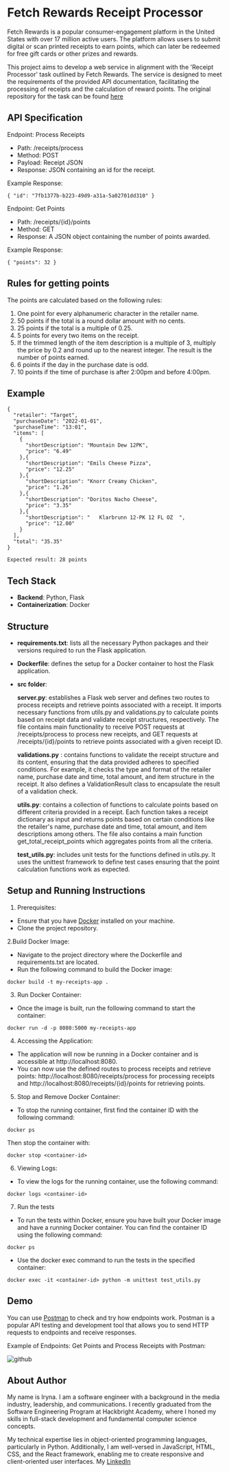 # Fetch Rewards Receipt Processor

Fetch Rewards is a popular consumer-engagement platform in the United States with over 17 million active users. The platform allows users to submit digital or scan printed receipts to earn points, which can later be redeemed for free gift cards or other prizes and rewards.

This project aims to develop a web service in alignment with the 'Receipt Processor' task outlined by Fetch Rewards. The service is designed to meet the requirements of the provided API documentation, facilitating the processing of receipts and the calculation of reward points. The original repository for the task can be found
[here](https://github.com/fetch-rewards/receipt-processor-challenge)

## API Specification

Endpoint: Process Receipts

- Path: /receipts/process
- Method: POST
- Payload: Receipt JSON
- Response: JSON containing an id for the receipt.

Example Response:
```
{ "id": "7fb1377b-b223-49d9-a31a-5a02701dd310" }
```

Endpoint: Get Points

- Path: /receipts/{id}/points
- Method: GET
- Response: A JSON object containing the number of points awarded.


Example Response:
```
{ "points": 32 }
```

## Rules for getting points

The points are calculated based on the following rules:

1. One point for every alphanumeric character in the retailer name.
1. 50 points if the total is a round dollar amount with no cents.
1. 25 points if the total is a multiple of 0.25.
1. 5 points for every two items on the receipt.
1. If the trimmed length of the item description is a multiple of 3, multiply the price by 0.2 and round up to the nearest integer. The result is the number of points earned.
1. 6 points if the day in the purchase date is odd.
1. 10 points if the time of purchase is after 2:00pm and before 4:00pm.

## Example
```
{
  "retailer": "Target",
  "purchaseDate": "2022-01-01",
  "purchaseTime": "13:01",
  "items": [
    {
      "shortDescription": "Mountain Dew 12PK",
      "price": "6.49"
    },{
      "shortDescription": "Emils Cheese Pizza",
      "price": "12.25"
    },{
      "shortDescription": "Knorr Creamy Chicken",
      "price": "1.26"
    },{
      "shortDescription": "Doritos Nacho Cheese",
      "price": "3.35"
    },{
      "shortDescription": "   Klarbrunn 12-PK 12 FL OZ  ",
      "price": "12.00"
    }
  ],
  "total": "35.35"
}
```

```
Expected result: 28 points
```

## Tech Stack

- **Backend**: Python, Flask
- **Containerization**: Docker

## Structure

- **requirements.txt**: lists all the necessary Python packages and their versions required to run the Flask application.

- **Dockerfile**: defines the setup for a Docker container to host the Flask application.

- **src folder**:

  **server.py**: establishes a Flask web server and defines two routes to process receipts and retrieve points associated with a receipt. It imports necessary functions from utils.py and validations.py to calculate points based on receipt data and validate receipt structures, respectively. The file contains main functionality to receive POST requests at /receipts/process to process new receipts, and GET requests at /receipts/{id}/points to retrieve points associated with a given receipt ID.

  **validations.py** : contains functions to validate the receipt structure and its content, ensuring that the data provided adheres to specified conditions. For example, it checks the type and format of the retailer name, purchase date and time, total amount, and item structure in the receipt. It also defines a ValidationResult class to encapsulate the result of a validation check.

  **utils.py**: contains a collection of functions to calculate points based on different criteria provided in a receipt. Each function takes a receipt dictionary as input and returns points based on certain conditions like the retailer's name, purchase date and time, total amount, and item descriptions among others. The file also contains a main function get_total_receipt_points which aggregates points from all the criteria.

  **test_utils.py**: includes unit tests for the functions defined in utils.py. It uses the unittest framework to define test cases ensuring that the point calculation functions work as expected.

## Setup and Running Instructions

1. Prerequisites:

- Ensure that you have [Docker](https://www.docker.com/) installed on your machine.
- Clone the project repository.

2.Build Docker Image:

- Navigate to the project directory where the Dockerfile and requirements.txt are located.
- Run the following command to build the Docker image:

```
docker build -t my-receipts-app .
```

3. Run Docker Container:

- Once the image is built, run the following command to start the container:

```
docker run -d -p 8080:5000 my-receipts-app
```

4. Accessing the Application:

- The application will now be running in a Docker container and is accessible at http://localhost:8080.
- You can now use the defined routes to process receipts and retrieve points: http://localhost:8080/receipts/process for processing receipts and http://localhost:8080/receipts/{id}/points for retrieving points.

5. Stop and Remove Docker Container:

- To stop the running container, first find the container ID with the following command:

```
docker ps
```

Then stop the container with:

```
docker stop <container-id>
```

6. Viewing Logs:

- To view the logs for the running container, use the following command:

```
docker logs <container-id>
```

7. Run the tests

- To run the tests within Docker, ensure you have built your Docker image and have a running Docker container.
  You can find the container ID using the following command:

```
docker ps
```

- Use the docker exec command to run the tests in the specified container:

```
docker exec -it <container-id> python -m unittest test_utils.py
```
## Demo
You can use [Postman](https://www.postman.com/) to check and try how endpoints work. Postman is a popular API testing and development tool that allows you to send HTTP requests to endpoints and receive responses.

Example of Endpoints: Get Points and Process Receipts with Postman:

![github](https://github.com/trushmi/Fetch-Rewards-Receipt-Processor/assets/88466266/c0e5e6e1-ec58-4d51-896e-610ed5692c02)

## About Author

My name is Iryna. I am a software engineer with a background in the media industry, leadership, and communications. I recently graduated from the Software Engineering Program at Hackbright Academy, where I honed my skills in full-stack development and fundamental computer science concepts.

My technical expertise lies in object-oriented programming languages, particularly in Python. Additionally, I am well-versed in JavaScript, HTML, CSS, and the React framework, enabling me to create responsive and client-oriented user interfaces. My [LinkedIn](https://www.linkedin.com/in/trushmi/)
